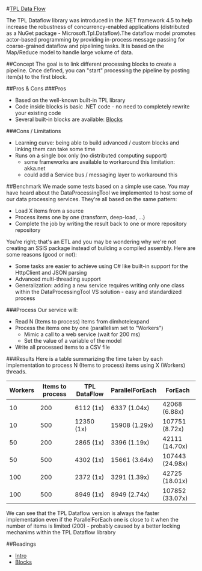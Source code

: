 #[TPL Data Flow](https://msdn.microsoft.com/en-us/library/hh228603(v=vs.110).aspx)

The TPL Dataflow library was introduced in the .NET framework 4.5 to help increase the robustness of concurrency-enabled applications (distributed as a NuGet package - Microsoft.Tpl.Dataflow).The dataflow model promotes actor-based programming by providing in-process message passing for coarse-grained dataflow and pipelining tasks. It is based on the Map/Reduce model to handle large volume of data. 

##Concept
The goal is to link different processing blocks to create a pipeline. Once defined, you can "start" processing the pipeline by posting item(s) to the first block.

##Pros & Cons
###Pros
- Based on the well-known built-in TPL library
- Code inside blocks is basic .NET code - no need to completely rewrite your existing code
- Several built-in blocks are available: [Blocks](https://msdn.microsoft.com/en-us/library/hh228603(v=vs.110).aspx#predefined_types)
 
###Cons / Limitations
- Learning curve: being able to build advanced / custom blocks and linking them can take some time
- Runs on a single box only (no distributed computing support)
	- some frameworks are available to workaround this limitation: akka.net
	- could add a Service bus / messaging layer to workaround this

##Benchmark
We made some tests based on a simple use case. You may have heard about the DataProcessingTool we implemented to host some of our data processing services. They're all based on the same pattern:
- Load X items from a source
- Process items one by one (transform, deep-load, ...)
- Complete the job by writing the result back to one or more repository repository

You're right; that's an ETL and you may be wondering why we're not creating an SSIS package instead of building a compiled assembly. Here are some reasons (good or not):
- Some tasks are easier to achieve using C# like built-in support for the HttpClient and JSON parsing
- Advanced multi-threading support
- Generalization: adding a new service requires writing only one class within the DataProcessingTool VS solution - easy and standardized process

###Process
Our service will:
- Read N (Items to process) items from dimhotelexpand
- Process the items one by one (parallelism set to "Workers")
	- Mimic a call to a web service (wait for 200 ms)
	- Set the value of a variable of the model
- Write all processed items to a CSV file

###Results
Here is a table summarizing the time taken by each implementation to process N (Items to process) items using X (Workers) threads.

|Workers|Items to process|TPL DataFlow|ParallelForEach|ForEach|
|---|---|---|---|---|
|10	|200	|6112 (1x)	|6337 (1.04x)	|42068 (6.88x)	|
|10	|500	|12350 (1x)	|15908 (1.29x)	|107751 (8.72x)	|
|50	|200	|2865 (1x)	|3396 (1.19x)	|42111 (14.70x)	|
|50	|500	|4302 (1x)	|15661 (3.64x)	|107443 (24.98x)|
|100|200	|2372 (1x)	|3291 (1.39x)	|42725 (18.01x)	|
|100|500	|8949 (1x)	|8949 (2.74x)	|107852 (33.07x)|

We can see that the TPL Dataflow version is always the faster implementation even if the ParallelForEach one is close to it when the number of items is limited (200) - probably caused by a better locking mechanims within the TPL Dataflow librabry

##Readings
- [Intro](http://blog.stephencleary.com/2012/09/introduction-to-dataflow-part-1.html)
- [Blocks](http://blog.stephencleary.com/2012/09/introduction-to-dataflow-part-2.html)
